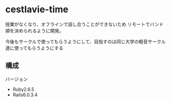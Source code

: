 # cestlavie-time
授業がなくなり、オフラインで話し合うことができないため
リモートでバンド順を決められるように開発。

今後もサークルで使ってもらうようにして、目指すのは同じ大学の軽音サークル達に使ってもらうようにする

## 構成
バージョン
- Ruby2.6.5
- Rails6.0.3.4
